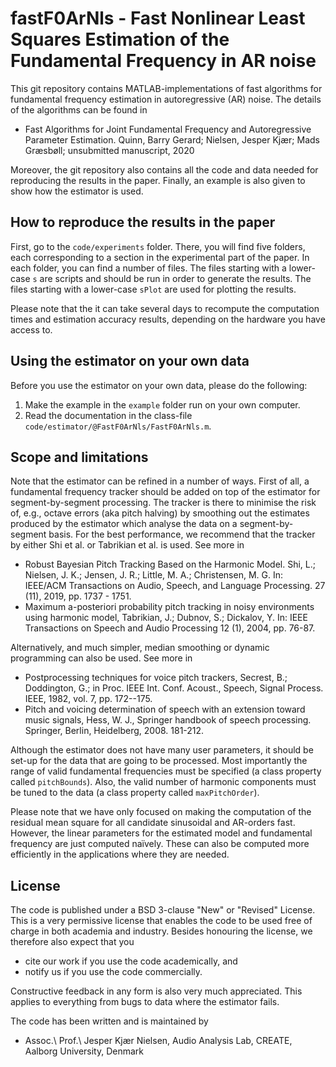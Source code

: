 # fastF0ArNls - Fast Nonlinear Least Squares Estimation of the Fundamental Frequency in AR noise
This git repository contains MATLAB-implementations of fast algorithms for fundamental frequency estimation in autoregressive (AR) noise. The details of the algorithms can be found in

- Fast Algorithms for Joint Fundamental Frequency and Autoregressive Parameter Estimation. Quinn, Barry Gerard; Nielsen, Jesper Kjær; Mads Græsbøll; unsubmitted manuscript, 2020

Moreover, the git repository also contains all the code and data needed for reproducing the results in the paper. Finally, an example is also given to show how the estimator is used.

## How to reproduce the results in the paper
First, go to the `code/experiments` folder. There, you will find five folders, each corresponding to a section in the experimental part of the paper. In each folder, you can find a number of files. The files starting with a lower-case `s` are scripts and should be run in order to generate the results. The files starting with a lower-case `sPlot` are used for plotting the results.

Please note that the it can take several days to recompute the computation times and estimation accuracy results, depending on the hardware you have access to.

## Using the estimator on your own data
Before you use the estimator on your own data, please do the following:
1. Make the example in the `example` folder run on your own computer.
2. Read the documentation in the class-file `code/estimator/@FastF0ArNls/FastF0ArNls.m`.

## Scope and limitations
Note that the estimator can be refined in a number of ways. First of all, a fundamental frequency tracker should be added on top of the estimator for segment-by-segment processing. The tracker is there to minimise the risk of, e.g., octave errors (aka pitch halving) by smoothing out the estimates produced by the estimator which analyse the data on a segment-by-segment basis. For the best performance, we recommend that the tracker by either Shi et al. or Tabrikian et al. is used. See more in

- Robust Bayesian Pitch Tracking Based on the Harmonic Model. Shi, L.; Nielsen, J. K.; Jensen, J. R.; Little, M. A.; Christensen, M. G. In: IEEE/ACM Transactions on Audio, Speech, and Language Processing. 27 (11), 2019, pp. 1737 - 1751.
- Maximum a-posteriori probability pitch tracking in noisy environments using harmonic model, Tabrikian, J.; Dubnov, S.; Dickalov, Y. In: IEEE Transactions on Speech and Audio Processing 12 (1), 2004, pp. 76-87.

Alternatively, and much simpler, median smoothing or dynamic programming can also be used. See more in
- Postprocessing techniques for voice pitch trackers,  Secrest, B.; Doddington, G.; in Proc. IEEE Int. Conf. Acoust., Speech, Signal Process. IEEE, 1982, vol. 7, pp. 172--175.
- Pitch and voicing determination of speech with an extension toward music signals, Hess, W. J., Springer handbook of speech processing. Springer, Berlin, Heidelberg, 2008. 181-212.

Although the estimator does not have many user parameters, it should be set-up for the data that are going to be processed. Most importantly the range of valid fundamental frequencies must be specified (a class property called `pitchBounds`). Also, the valid number of harmonic components must be tuned to the data (a class property called `maxPitchOrder`).

Please note that we have only focused on making the computation of the residual mean square for all candidate sinusoidal and AR-orders fast. However, the linear parameters for the estimated model and fundamental frequency are just computed naïvely. These can also be computed more efficiently in the applications where they are needed.

## License

The code is published under a BSD 3-clause "New" or "Revised" License. This is a very permissive license that enables the code to be used free of charge in both academia and industry. Besides honouring the license, we therefore also expect that you 

- cite our work if you use the code academically, and
- notify us if you use the code commercially.

Constructive feedback in any form is also very much appreciated. This applies to everything from bugs to data where the estimator fails.

The code has been written and is maintained by

- Assoc.\ Prof.\ Jesper Kjær Nielsen, Audio Analysis Lab, CREATE, Aalborg University, Denmark
